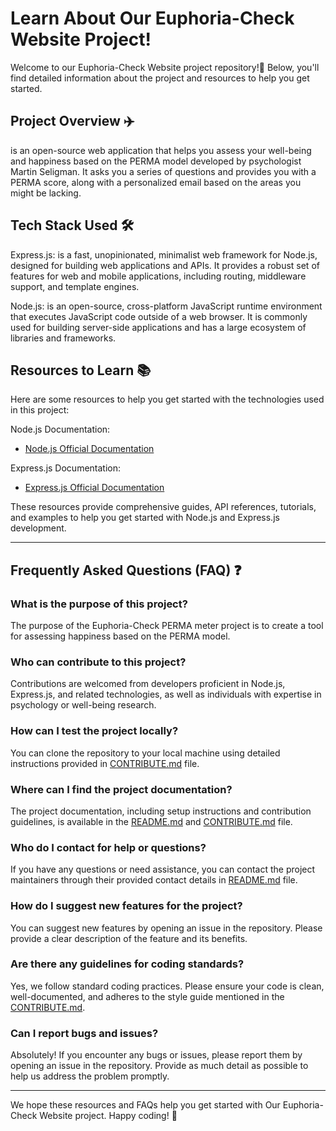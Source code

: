 # Learn About Our Euphoria-Check Website Project! 

Welcome to our Euphoria-Check Website project repository!🌟 Below, you'll find detailed information about the project and resources to help you get started.

## Project Overview ✈️

is an open-source web application that helps you assess your well-being and happiness based on the PERMA model developed by psychologist Martin Seligman. It asks you a series of questions and provides you with a PERMA score, along with a personalized email based on the areas you might be lacking.

## Tech Stack Used 🛠️

Express.js: 
is a fast, unopinionated, minimalist web framework for Node.js, designed for building web applications and APIs. It provides a robust set of features for web and mobile applications, including routing, middleware support, and template engines.

Node.js: 
is an open-source, cross-platform JavaScript runtime environment that executes JavaScript code outside of a web browser. It is commonly used for building server-side applications and has a large ecosystem of libraries and frameworks.

## Resources to Learn 📚

Here are some resources to help you get started with the technologies used in this project:

Node.js Documentation:
- [Node.js Official Documentation](https://nodejs.org/en/docs/)

Express.js Documentation:
- [Express.js Official Documentation](https://expressjs.com/)
  
These resources provide comprehensive guides, API references, tutorials, and examples to help you get started with Node.js and Express.js development.

<hr>

## Frequently Asked Questions (FAQ) ❓

### What is the purpose of this project?
The purpose of the Euphoria-Check PERMA meter project is to create a tool for assessing happiness based on the PERMA model.

### Who can contribute to this project?
Contributions are welcomed from developers proficient in Node.js, Express.js, and related technologies, as well as individuals with expertise in psychology or well-being research.

### How can I test the project locally?
You can clone the repository to your local machine using detailed instructions provided in [CONTRIBUTE.md](./CONTRIBUTE.md) file.

### Where can I find the project documentation?
The project documentation, including setup instructions and contribution guidelines, is available in the [README.md](./README.md) and [CONTRIBUTE.md](./CONTRIBUTE.md) file.

### Who do I contact for help or questions?
If you have any questions or need assistance, you can contact the project maintainers through their provided contact details in [README.md](./README.md) file.

### How do I suggest new features for the project?
You can suggest new features by opening an issue in the repository. Please provide a clear description of the feature and its benefits.

### Are there any guidelines for coding standards?
Yes, we follow standard coding practices. Please ensure your code is clean, well-documented, and adheres to the style guide mentioned in the [CONTRIBUTE.md](./CONTRIBUTE.md).

### Can I report bugs and issues?
Absolutely! If you encounter any bugs or issues, please report them by opening an issue in the repository. Provide as much detail as possible to help us address the problem promptly.

---

We hope these resources and FAQs help you get started with Our Euphoria-Check Website project. Happy coding! 🌟
